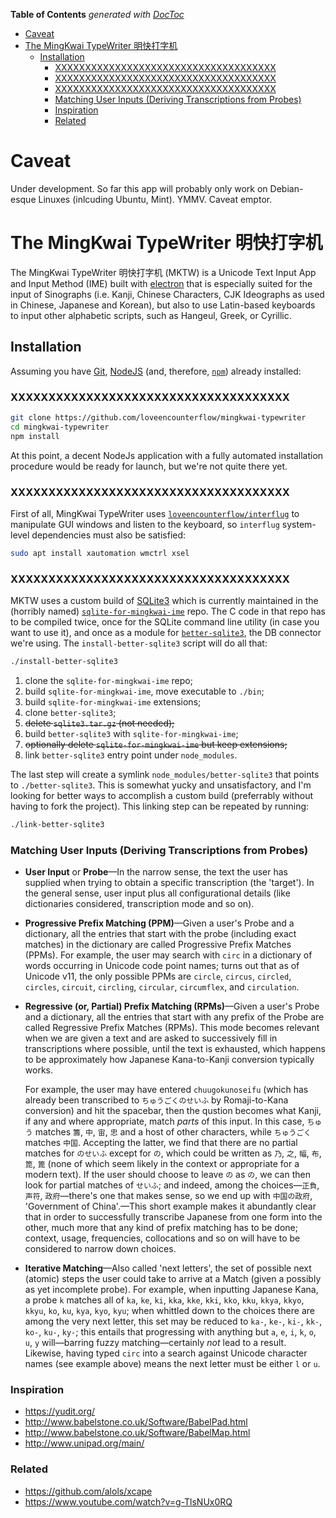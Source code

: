<!-- START doctoc generated TOC please keep comment here to allow auto update -->
<!-- DON'T EDIT THIS SECTION, INSTEAD RE-RUN doctoc TO UPDATE -->
**Table of Contents**  *generated with [DocToc](https://github.com/thlorenz/doctoc)*

- [Caveat](#caveat)
- [The MingKwai TypeWriter 明快打字机](#the-mingkwai-typewriter-%E6%98%8E%E5%BF%AB%E6%89%93%E5%AD%97%E6%9C%BA)
  - [Installation](#installation)
    - [XXXXXXXXXXXXXXXXXXXXXXXXXXXXXXXXXXXXX](#xxxxxxxxxxxxxxxxxxxxxxxxxxxxxxxxxxxxx)
    - [XXXXXXXXXXXXXXXXXXXXXXXXXXXXXXXXXXXXX](#xxxxxxxxxxxxxxxxxxxxxxxxxxxxxxxxxxxxx-1)
    - [XXXXXXXXXXXXXXXXXXXXXXXXXXXXXXXXXXXXX](#xxxxxxxxxxxxxxxxxxxxxxxxxxxxxxxxxxxxx-2)
    - [Matching User Inputs (Deriving Transcriptions from Probes)](#matching-user-inputs-deriving-transcriptions-from-probes)
    - [Inspiration](#inspiration)
    - [Related](#related)

<!-- END doctoc generated TOC please keep comment here to allow auto update -->


# Caveat

Under development. So far this app will probably only work on Debian-esque Linuxes (inlcuding Ubuntu, Mint).
YMMV. Caveat emptor.

# The MingKwai TypeWriter 明快打字机

The MingKwai TypeWriter 明快打字机 (MKTW) is a Unicode Text Input App and Input Method (IME) built with
[electron](https://electronjs.org) that is especially suited for the input of Sinographs (i.e. Kanji,
Chinese Characters, CJK Ideographs as used in Chinese, Japanese and Korean), but also to use Latin-based
keyboards to input other alphabetic scripts, such as Hangeul, Greek, or Cyrillic.

## Installation

Assuming you have [Git](https://git-scm.com), [NodeJS](https://nodejs.org) (and, therefore,
[`npm`](https://www.npmjs.com/)) already installed:

### XXXXXXXXXXXXXXXXXXXXXXXXXXXXXXXXXXXXX

```bash
git clone https://github.com/loveencounterflow/mingkwai-typewriter
cd mingkwai-typewriter
npm install
```

At this point, a decent NodeJs application with a fully automated installation procedure would be ready for
launch, but we're not quite there yet.

### XXXXXXXXXXXXXXXXXXXXXXXXXXXXXXXXXXXXX

First of all, MingKwai TypeWriter uses
[`loveencounterflow/interflug`](https://github.com/loveencounterflow/interflug) to manipulate GUI windows
and listen to the keyboard, so `interflug` system-level dependencies must also be satisfied:

```bash
sudo apt install xautomation wmctrl xsel
```

### XXXXXXXXXXXXXXXXXXXXXXXXXXXXXXXXXXXXX

MKTW uses a custom build of [SQLite3](https://sqlite.org) which is currently maintained in the (horribly
named) [`sqlite-for-mingkwai-ime`](https://github.com/loveencounterflow/sqlite-for-mingkwai-ime) repo. The C
code in that repo has to be compiled twice, once for the SQLite command line utility (in case you want to
use it), and once as a module for [`better-sqlite3`](https://github.com/JoshuaWise/better-sqlite3), the DB
connector we're using. The `install-better-sqlite3` script will do all that:

```bash
./install-better-sqlite3
```

1) clone the `sqlite-for-mingkwai-ime` repo;
2) build `sqlite-for-mingkwai-ime`, move executable to `./bin`;
3) build `sqlite-for-mingkwai-ime` extensions;
4) clone `better-sqlite3`;
5) <strike>delete `sqlite3.tar.gz` (not needed);</strike>
6) build `better-sqlite3` with `sqlite-for-mingkwai-ime`;
7) <strike>optionally delete `sqlite-for-mingkwai-ime` but keep extensions;</strike>
8) link `better-sqlite3` entry point under `node_modules`.

The last step will create a symlink `node_modules/better-sqlite3` that points to `./better-sqlite3`. This is
somewhat yucky and unsatisfactory, and I'm looking for better ways to accomplish a custom build (preferrably
without having to fork the project). This linking step can be repeated by running:

```bash
./link-better-sqlite3
```

### Matching User Inputs (Deriving Transcriptions from Probes)

* **User Input** or **Probe**—In the narrow sense, the text the user has supplied when trying to obtain a
  specific transcription (the 'target'). In the general sense, user input plus all configurational details
  (like dictionaries considered, transcription mode and so on).

* **Progressive Prefix Matching (PPM)**—Given a user's Probe and a dictionary, all the entries that start
  with the probe (including exact matches) in the dictionary are called Progressive Prefix Matches (PPMs).
  For example, the user may search with `circ` in a dictionary of words occurring in Unicode code point
  names; turns out that as of Unicode v11, the only possible PPMs are `circle`, `circus`, `circled`,
  `circles`, `circuit`, `circling`, `circular`, `circumflex`, and `circulation`.

* **Regressive (or, Partial) Prefix Matching (RPMs)**—Given a user's Probe and a dictionary, all the entries
  that start with any prefix of the Probe are called Regressive Prefix Matches (RPMs). This mode becomes
  relevant when we are given a text and are asked to successively fill in transcriptions where possible,
  until the text is exhausted, which happens to be approximately how Japanese Kana-to-Kanji conversion
  typically works.

  For example, the user may have entered `chuugokunoseifu` (which has already been transcribed to
  `ちゅうごくのせいふ` by Romaji-to-Kana conversion) and hit the spacebar, then the qustion becomes what Kanji, if
  any and where appropriate, match *parts* of this input. In this case, `ちゅう` matches `籌`, `中`,  `宙`,  `忠`
  and a host of other characters, while `ちゅうごく` matches `中国`. Accepting the latter, we find that there are
  no partial matches for `のせいふ` except for `の`, which could be written as `乃`, `之`, `幅`, `布`, `箆`, `篦` (none
  of which seem likely in the context or appropriate for a modern text). If the user should choose to leave
  `の` as `の`, we can then look for partial matches of `せいふ`; and indeed, among the choices—`正負`, `声符`,
  `政府`—there's one that makes sense, so we end up with `中国の政府`, 'Government of China'.—This short example
  makes it abundantly clear that in order to successfully transcribe Japanese from one form into the other,
  much more that any kind of prefix matching has to be done; context, usage, frequencies, collocations and
  so on will have to be considered to narrow down choices.

* **Iterative Matching**—Also called 'next letters', the set of possible next (atomic) steps the user could
  take to arrive at a Match (given a possibly as yet incomplete probe). For example, when inputting Japanese
  Kana, a probe `k` matches all of `ka`, `ke`, `ki`, `kka`, `kke`, `kki`, `kko`, `kku`, `kkya`, `kkyo`,
  `kkyu`, `ko`, `ku`, `kya`, `kyo`, `kyu`; when whittled down to the choices there are among the very next
  letter, this set may be reduced to `ka-`, `ke-`, `ki-`, `kk-`, `ko-`, `ku-`, `ky-`; this entails that
  progressing with anything but `a`, `e`, `i`, `k`, `o`, `u`, `y` will—barring fuzzy matching—certainly
  *not* lead to a result. Likewise, having typed `circ` into a search against Unicode character names (see
  example above) means the next letter must be either `l` or `u`.

### Inspiration

* https://yudit.org/
* http://www.babelstone.co.uk/Software/BabelPad.html
* http://www.babelstone.co.uk/Software/BabelMap.html
* http://www.unipad.org/main/

### Related

* https://github.com/alols/xcape
* https://www.youtube.com/watch?v=g-TlsNUx0RQ









